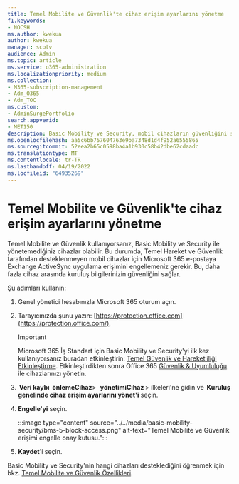 ```yaml
---
title: Temel Mobilite ve Güvenlik'te cihaz erişim ayarlarını yönetme
f1.keywords:
- NOCSH
ms.author: kwekua
author: kwekua
manager: scotv
audience: Admin
ms.topic: article
ms.service: o365-administration
ms.localizationpriority: medium
ms.collection:
- M365-subscription-management
- Adm_O365
- Adm_TOC
ms.custom:
- AdminSurgePortfolio
search.appverid:
- MET150
description: Basic Mobility ve Security, mobil cihazların güvenliğini sağlamanıza ve yönetmenize yardımcı olabilir.
ms.openlocfilehash: aa5c6bb757604763e9ba7348d1d4f952a6555865
ms.sourcegitcommit: 52eea2b65c0598ba4a1b930c58b42dbe62cdaadc
ms.translationtype: MT
ms.contentlocale: tr-TR
ms.lasthandoff: 04/19/2022
ms.locfileid: "64935269"
---
```

# <a name="manage-device-access-settings-in-basic-mobility-and-security"></a>Temel Mobilite ve Güvenlik'te cihaz erişim ayarlarını yönetme

Temel Mobilite ve Güvenlik kullanıyorsanız, Basic Mobility ve Security ile yönetemediğiniz cihazlar olabilir. Bu durumda, Temel Hareket ve Güvenlik tarafından desteklenmeyen mobil cihazlar için Microsoft 365 e-postaya Exchange ActiveSync uygulama erişimini engellemeniz gerekir. Bu, daha fazla cihaz arasında kuruluş bilgilerinizin güvenliğini sağlar.

Şu adımları kullanın:

1. Genel yönetici hesabınızla Microsoft 365 oturum açın.

2. Tarayıcınızda şunu yazın: [https://protection.office.com](https://protection.office.com/).

    > [!IMPORTANT]
    > Microsoft 365 İş Standart için Basic Mobility ve Security'yi ilk kez kullanıyorsanız buradan etkinleştirin: [Temel Güvenlik ve Hareketliliği Etkinleştirme](https://admin.microsoft.com/EAdmin/Device/IntuneInventory.aspx). Etkinleştirdikten sonra Office 365 [Güvenlik & Uyumluluğu](https://protection.office.com/) ile cihazlarınızı yönetin.

3.  **Veri kaybı**  **önlemeCihaz**>   **yönetimiCihaz** > ilkeleri'ne gidin ve  **Kuruluş genelinde cihaz erişim ayarlarını yönet'i** seçin.

4. **Engelle'yi** seçin.

    :::image type="content" source="../../media/basic-mobility-security/bms-5-block-access.png" alt-text="Temel Mobilite ve Güvenlik erişimi engelle onay kutusu.":::

5. **Kaydet**'i seçin.

Basic Mobility ve Security'nin hangi cihazları desteklediğini öğrenmek için bkz. [Temel Mobilite ve Güvenlik Özellikleri](capabilities.md).
